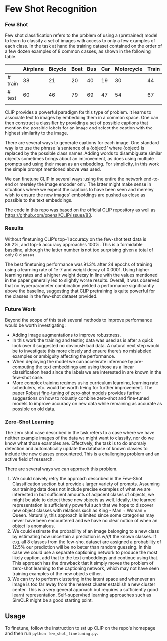 # Few Shot Recognition

### Few Shot

Few shot classification refers to the problem of using a (pretrained) model to learn to classify a set of images with access to only a few examples of each class. In the task at hand the training dataset contained on the order of a few dozen examples of 8 common classes, as shown in the following table.

|         | Airplane | Bicycle | Boat | Bus | Car | Motorcycle | Train | Truck |
|---------|----------|---------|------|-----|-----|------------|-------|-------|
| # train | 38       | 21      | 20   | 40  | 19  | 30         | 44    | 22    |
| # test  | 60       | 46      | 79   | 69  | 47  | 54         | 67    | 81    |
|         |          |         |      |     |     |            |       |       |

CLIP provides a powerful paradigm for this type of problem. It learns to associate text to images by embedding them in a common space. One can then construct a classifier by providing a set of possible captions that mention the possible labels for an image and select the caption with the highest similarity to the image.

There are several ways to generate captions for each image. One standard way is to use the phrase ‘a sentence of a {object}’ where {object} is replaced by the possible class names. Adding words to disambiguate similar objects sometimes brings about an improvement, as does using multiple prompts and using their mean as an embedding. For simplicity, in this work the simple prompt mentioned above was used.

We can finetune CLIP in several ways: using the entire the network end-to-end or mereley the image encoder only. The latter might make sense in situations where we expect the captions to have been seen and mereley wish to ensure the new images' embeddings are pushed as close as possible to the text embeddings.

The code in this repo was based on the official CLIP repository as well as https://github.com/openai/CLIP/issues/83.

### Results

Without finetuning CLIP’s top-1 accuracy on the few-shot test data is 89.2%, and top-5 accuracy approaches 100%. This is a formidable baseline, although the latter number is not too surprising given a total of only 8 classes.

The best finetuning performance was 91.3% after 24 epochs of training using a learning rate of 1e-7 and weight decay of 0.0001. Using higher learning rates and a higher weight decay in line with the values mentioned in the paper generally led to slightly worse results. Overall, it was observed that no hyperparameter combination yielded a performance significantly above the baseline, suggesting that CLIP pretraining is quite powerful for the classes in the few-shot dataset provided.

### Future Work

Beyond the scope of this task several methods to improve performance would be worth investigating:

- Adding image augmentations to improve robustness.
- In this work the training and testing data was used as is after a quick look over it suggested no obviously bad data. A natural next step would be to investigate this more closely and ensure there’s no mislabeled examples or ambiguity affecting the performance.
- When deploying the model we can accelerate inference by pre-computing the text embeddings and using those as a linear classification head since the labels we are interested in are known in the few-shot case.
- More complex training regimes using curriculum learning, learning rate schedulers, etc. would be worth trying for further improvement. The paper [Robust fine-tuning of zero-shot models](https://arxiv.org/abs/2109.01903) provides further suggestions on how to robustly combine zero-shot and fine-tuned models to improve accuracy on new data while remaining as accurate as possible on old data.

### Zero-Shot Learning

The zero shot case described in the task refers to a case where we have neither example images of the data we might want to classify, nor do we know what those examples are. Effectively, the task is to do anomaly detection and automatically update the database of known classes to include the new classes encountered. This is a challenging problem and an active field of research.

There are several ways we can approach this problem.

1. We could naively retry the approach described in the Few-Shot Classification section but provide a larger variety of prompts. Assuming our training data does not include precise examples of what we are interested in but sufficient amounts of adjacent clases of objects, we might be able to detect these new objects as well. Ideally, the learned representation is sufficiently powerful such that we hope to discover new object classes with relations such as King - Man + Woman = Queen. Naturally, this approach is limited since some categories may never have been encountered and we have no clear notion of when an object is anomalous.
2. We could estimate the probability of an image belonging to a new class by estimating how uncertain a prediction is w/r/t the known classes. If e.g. all 8 classes from the few-shot dataset are assigned a probability of 12.5% our prediction will be no better than random guessing. In this case we could use a separate captioning network to produce the most likely caption, add that to the text embeddings and continue using that. This approach has the drawback that it simply moves the problem of zero-shot learning to the captioning network, which may not have seen training examples of the new objects either.
3. We can try to perform clustering in the latent space and whenever an image is too far away from the nearest cluster establish a new cluster center. This is a very general approach but requires a sufficiently good learnt representation. Self-supervised learning approaches such as SimCLR might be a good starting point.


## Usage

To finetune, follow the instruction to set up CLIP on the repo's homepage and then run `python few_shot_finetuning.py`.